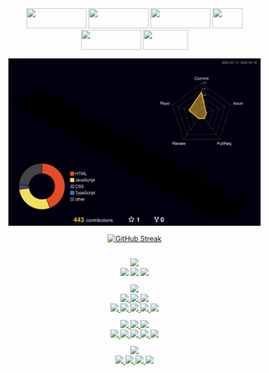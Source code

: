 <div align="center">

  
  <!-- Catchprase -->
  <div>
    <img src="https://capsule-render.vercel.app/api?type=transparent&section=footer&text=Develop&fontColor=e0e0e0&fontSize=220&fontAlignY=60" height="40" width="120" />
    <img src="https://capsule-render.vercel.app/api?type=transparent&section=footer&text=System.&fontColor=ff522f&fontSize=220&fontAlignY=60" height="40" width="120" />
    <img src="https://capsule-render.vercel.app/api?type=transparent&section=footer&text=Develop&fontColor=e0e0e0&fontSize=220&fontAlignY=60" height="40" width="120" />
    <img src="https://capsule-render.vercel.app/api?type=transparent&section=footer&text=Life.&fontColor=ff522f&fontSize=450&fontAlignY=70" height="40" width="60" />
    <img src="https://capsule-render.vercel.app/api?type=transparent&section=footer&text=Develop&fontColor=e0e0e0&fontSize=220&fontAlignY=60" height="40" width="120" />
    <img src="https://capsule-render.vercel.app/api?type=transparent&section=footer&text=Myself.&fontColor=ff522f&fontSize=270&fontAlign=50&fontAlignY=70" height="40" width="90" />
  </div> 


<!-- 3D 프로필 -->

![](./profile-3d-contrib/profile-night-rainbow.svg)
  
[![GitHub Streak](https://streak-stats.demolab.com?user=JunTaeHahm&theme=vue&border_radius=5&mode=weekly)](https://git.io/streak-stats)

<!-- 잔디먹는 뱀 -->

<!-- ![snake gif](https://github.com/JunTaeHahm/JunTaeHahm/blob/output/github-contribution-grid-snake.svg) -->

</div>

<br />


<div align="center">
  <!-- Contact -->
  <img src="https://capsule-render.vercel.app/api?type=transparent&section=footer&text=📞%20Contact&fontColor=3498db&fontSize=40&fontAlignY=70" height="80" /><br />
  <a href="mailto:jth5287@icloud.com,ahuuae_@kakao.com,jth5287@naver.com"><img src="https://img.shields.io/badge/Mail-ffffff?style=for-the-badge&logo=apple&logoColor=black"></a>
  <a href="https://velog.io/@ahuuae"><img src="https://img.shields.io/badge/Velog-ffffff?style=for-the-badge&logo=Velog&logoColor=black"/></a>
  <a href="https://hahm.notion.site/80bf3e445667489f8634595cc71d8af4"><img src="https://img.shields.io/badge/Resume-ffffff?style=for-the-badge&logo=Notion&logoColor=black"/><br />

  <!-- Skill -->
  <img src="https://capsule-render.vercel.app/api?type=transparent&section=footer&text=🛠️%20Skill&fontColor=3498db&fontSize=40&fontAlignY=70" height="80" /><br />
  <img src="https://img.shields.io/badge/HTML5-ffffff?style=for-the-badge&logo=HTML5&logoColor=E34F26"/>
  <img src="https://img.shields.io/badge/CSS3-ffffff?style=for-the-badge&logo=CSS3&logoColor=1572B6"/>
  <img src="https://img.shields.io/badge/JavaScript-ffffff?style=for-the-badge&logo=JavaScript&logoColor=F7DF1E"/><br/>
  <img src="https://img.shields.io/badge/React-ffffff?style=for-the-badge&logo=react&logoColor=61DAFB"/>
  <img src="https://img.shields.io/badge/React_Router-ffffff?style=for-the-badge&logo=react-router&logoColor=CA4245"/>
  <img src="https://img.shields.io/badge/-React%20Query-ffffff?style=for-the-badge&logo=react%20query&logoColor=FF4154"/>
  <img src="https://img.shields.io/badge/webpack-%23ffffff.svg?style=for-the-badge&logo=webpack&logoColor=8DD6F9"/>
  <img src="https://img.shields.io/badge/Redux-ffffff?style=for-the-badge&logo=Redux&logoColor=764ABC"/><br/>
    
  <img src="https://img.shields.io/badge/Bootstrapap-ffffff?style=for-the-badge&logo=bootstrap&logoColor=7952B3"/>
  <img src="https://img.shields.io/badge/SASS-ffffff?style=for-the-badge&logo=Sass&logoColor=CC6699"/>
  <img src="https://img.shields.io/badge/Styled%20components-ffffff?style=for-the-badge&logo=Styledcomponents&logoColor=CC6699"/><br/>

   
  <img src="https://img.shields.io/badge/Node.js-ffffff?style=for-the-badge&logo=Node.js&logoColor=339933"/>
  <img src="https://img.shields.io/badge/Express-ffffff?style=for-the-badge&logo=Express&logoColor=000000"/>
  <img src="https://img.shields.io/badge/firebase-ffffff?style=for-the-badge&logo=firebase&logoColor=FFCA28">
  <img src="https://img.shields.io/badge/MongoDB-ffffff?style=for-the-badge&logo=MongoDB&logoColor=47A248"/>
  <img src="https://img.shields.io/badge/Socket.io-ffffff?style=for-the-badge&logo=socket.io&logoColor=000000"/>

  <!-- Tool -->
  <img src="https://capsule-render.vercel.app/api?type=transparent&section=footer&text=💻%20Tool&fontColor=3498db&fontSize=40&fontAlignY=70" height="80" /><br />
  <img src="https://img.shields.io/badge/Visual Studio Code-ffffff?style=for-the-badge&logo=Visual Studio Code&logoColor=007ACC"/>
  <img src="https://img.shields.io/badge/Git-ffffff?style=for-the-badge&logo=Git&logoColor=F05032"/>
  <img src="https://img.shields.io/badge/GitHub-ffffff?style=for-the-badge&logo=GitHub&logoColor=black"/>
  <img src="https://img.shields.io/badge/Figma-ffffff?style=for-the-badge&logo=Figma&logoColor=F24E1E"/>

    
</div>

</div>
    
  


